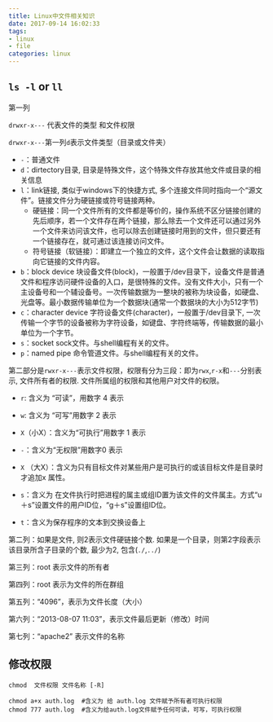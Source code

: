 ```yaml
---
title: Linux中文件相关知识
date: 2017-09-14 16:02:33
tags: 
- linux
- file
categories: linux
---
```


## `ls -l` or `ll`

<!-- more -->

第一列

`drwxr-x---` 代表文件的类型 和文件权限

`drwxr-x---`第一列`d`表示文件类型（目录或文件夹）


- `-`：普通文件 
- `d`：dirtectory目录, 目录是特殊文件，这个特殊文件存放其他文件或目录的相关信息   
- `l`：link链接, 类似于windows下的快捷方式, 多个连接文件同时指向一个“源文件”。链接文件分为硬链接或符号链接两种。  
    - 硬链接：同一个文件所有的文件都是等价的，操作系统不区分链接创建的先后顺序，若一个文件存在两个链接，那么除去一个文件还可以通过另外一个文件来访问该文件，也可以除去创建链接时用到的文件，但只要还有一个链接存在，就可通过该连接访问文件。
    - 符号链接（软链接）：即建立一个独立的文件，这个文件会让数据的读取指向它链接的文件内容。
- `b`：block device 块设备文件(block)，一般置于/dev目录下，设备文件是普通文件和程序访问硬件设备的入口，是很特殊的文件。没有文件大小，只有一个主设备号和一个辅设备号。一次传输数据为一整块的被称为块设备，如硬盘、光盘等。最小数据传输单位为一个数据块(通常一个数据块的大小为512字节)
- `c`：character device 字符设备文件(character)，一般置于/dev目录下, 一次传输一个字节的设备被称为字符设备，如键盘、字符终端等，传输数据的最小单位为一个字节。
- `s`：socket sock文件。与shell编程有关的文件。
- `p`：named pipe 命令管道文件。与shell编程有关的文件。


第二部分是`rwxr-x---`表示文件权限，权限有分为三段：即为`rwx`,`r-x`和`---`分别表示, 文件所有者的权限. 文件所属组的权限和其他用户对文件的权限。

- `r`: 含义为 “可读”，用数字 4 表示   
- `w`: 含义为 “可写”用数字 2 表示  
- `X`（小X）：含义为“可执行”用数字 1 表示  
- `-`：含义为“无权限”用数字0 表示
 
- `X` （大X）：含义为只有目标文件对某些用户是可执行的或该目标文件是目录时才追加x 属性。   
- `s`：含义为 在文件执行时把进程的属主或组ID置为该文件的文件属主。方式“u＋s”设置文件的用户ID位，“g＋s”设置组ID位。   
- `t`：含义为保存程序的文本到交换设备上  

第二列：如果是文件, 则2表示文件硬链接个数. 如果是一个目录，则第2字段表示该目录所含子目录的个数, 最少为2, 包含(`./`,`../`)
  
第三列：root 表示文件的所有者   
  
第四列：root 表示为文件的所在群组   
  
第五列：“4096”，表示为文件长度（大小）
  
第六列：“2013-08-07 11:03”，表示文件最后更新（修改）时间  
  
第七列：“apache2” 表示文件的名称

## 修改权限

`chmod  文件权限 文件名称 [-R]`

```
chmod a+x auth.log  #含义为 给 auth.log 文件赋予所有者可执行权限
chmod 777 auth.log  #含义为给auth.log文件赋予任何可读，可写，可执行权限
```
